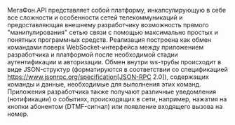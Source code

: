 МегаФон.API представляет собой платформу, инкапсулирующую в себе все сложности и особенности сетей телекоммуникаций и предоставляющая внешнему разработчику возможность прямого "манипулирования" сетью связи с помощью максимально простых и понятных программных средств. Реализация построена как обмен командами поверх WebSocket-интерфейса между приложением разработчика и платформой после необходимой стадии аутентификации и авторизации. Обмен внутри ws-трубы происходит в виде JSON-структур (форматируются в соответствии со спецификацией https://www.jsonrpc.org/specification[JSON-RPC 2.0]), содержащих команды и данные, необходимые для выполнения этих команд. Приложения разработчика также получают различные уведомления (нотификации) о событиях, происходящих в сети, например, нажатия на кнопки абонентом (DTMF-сигнал) или появление входящего вызова на номер.